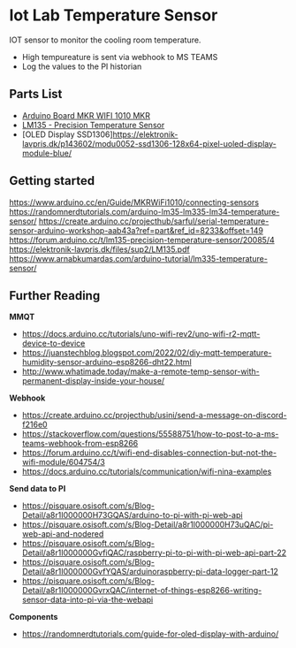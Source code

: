 # Iot Lab Temperature Sensor

IOT sensor to monitor the cooling room temperature.
* High tempureature is sent via webhook to MS TEAMS
* Log the values to the PI historian


## Parts List  

- [Arduino Board MKR WIFI 1010 MKR](https://www.computersalg.dk/i/4892362/arduino-mkr-wifi-1010-arm-cortex-m0-48-mhz-0-256-mb-32-kb-arduino-25-x-61-5-mm)  
- [LM135 - Precision Temperature Sensor](https://elektronik-lavpris.dk/p100429/lm335az-temp-sensor-40-100c-to92-05)  
- [OLED Display SSD1306]https://elektronik-lavpris.dk/p143602/modu0052-ssd1306-128x64-pixel-uoled-display-module-blue/  



## Getting started  
 

https://www.arduino.cc/en/Guide/MKRWiFi1010/connecting-sensors  
https://randomnerdtutorials.com/arduino-lm35-lm335-lm34-temperature-sensor/
https://create.arduino.cc/projecthub/sarful/serial-temperature-sensor-arduino-workshop-aab43a?ref=part&ref_id=8233&offset=149  
https://forum.arduino.cc/t/lm135-precision-temperature-sensor/20085/4
https://elektronik-lavpris.dk/files/sup2/LM135.pdf
https://www.arnabkumardas.com/arduino-tutorial/lm335-temperature-sensor/

## Further Reading

**MMQT**  
- https://docs.arduino.cc/tutorials/uno-wifi-rev2/uno-wifi-r2-mqtt-device-to-device  
- https://juanstechblog.blogspot.com/2022/02/diy-mqtt-temperature-humidity-sensor-arduino-esp8266-dht22.html
- http://www.whatimade.today/make-a-remote-temp-sensor-with-permanent-display-inside-your-house/

**Webhook**  
- https://create.arduino.cc/projecthub/usini/send-a-message-on-discord-f216e0
- https://stackoverflow.com/questions/55588751/how-to-post-to-a-ms-teams-webhook-from-esp8266
- https://forum.arduino.cc/t/wifi-end-disables-connection-but-not-the-wifi-module/604754/3
- https://docs.arduino.cc/tutorials/communication/wifi-nina-examples

**Send data to PI**  
- https://pisquare.osisoft.com/s/Blog-Detail/a8r1I000000H73GQAS/arduino-to-pi-with-pi-web-api
- https://pisquare.osisoft.com/s/Blog-Detail/a8r1I000000H73uQAC/pi-web-api-and-nodered
- https://pisquare.osisoft.com/s/Blog-Detail/a8r1I000000GvfiQAC/raspberry-pi-to-pi-with-pi-web-api-part-22
- https://pisquare.osisoft.com/s/Blog-Detail/a8r1I000000GvfYQAS/arduinoraspberry-pi-data-logger-part-12
- https://pisquare.osisoft.com/s/Blog-Detail/a8r1I000000GvrxQAC/internet-of-things-esp8266-writing-sensor-data-into-pi-via-the-webapi


**Components**  
- https://randomnerdtutorials.com/guide-for-oled-display-with-arduino/ 
